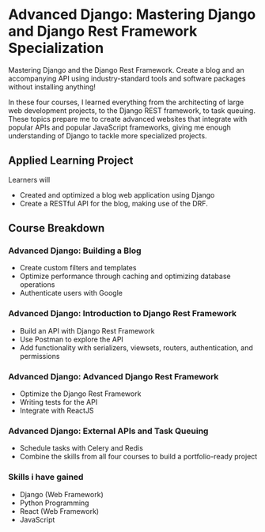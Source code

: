 # Advanced Django: Mastering Django and Django Rest Framework Specialization

Mastering Django and the Django Rest Framework. Create a blog and an accompanying API using industry-standard tools and software packages without installing anything!

In these four courses, I learned everything from the architecting of large web development projects, to the Django REST framework, to task queuing. These topics prepare me to create  advanced websites that integrate with popular APIs and popular JavaScript frameworks, giving me enough understanding of Django to tackle more specialized projects.


## Applied Learning Project

Learners will 
- Created and optimized a blog web application using Django 
- Create a RESTful API for the blog, making use of the DRF. 
  

## Course Breakdown

### Advanced Django: Building a Blog
- Create custom filters and templates
- Optimize performance through caching and optimizing database operations
- Authenticate users with Google


### Advanced Django: Introduction to Django Rest Framework
- Build an API with Django Rest Framework
- Use Postman to explore the API
- Add functionality with serializers, viewsets, routers, authentication, and permissions


### Advanced Django: Advanced Django Rest Framework
- Optimize the Django Rest Framework
- Writing tests for the API
- Integrate with ReactJS

### Advanced Django: External APIs and Task Queuing
- Schedule tasks with Celery and Redis
- Combine the skills from all four courses to build a portfolio-ready project

### Skills i have gained 
- Django (Web Framework)
- Python Programming
- React (Web Framework)
- JavaScript


